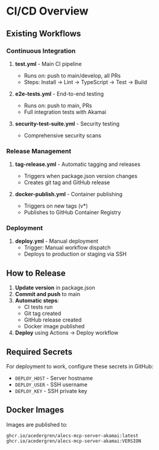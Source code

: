 # CI/CD Overview

## Existing Workflows

### Continuous Integration

1. **test.yml** - Main CI pipeline
   - Runs on: push to main/develop, all PRs
   - Steps: Install → Lint → TypeScript → Test → Build

2. **e2e-tests.yml** - End-to-end testing
   - Runs on: push to main, PRs
   - Full integration tests with Akamai

3. **security-test-suite.yml** - Security testing
   - Comprehensive security scans

### Release Management

1. **tag-release.yml** - Automatic tagging and releases
   - Triggers when package.json version changes
   - Creates git tag and GitHub release

2. **docker-publish.yml** - Container publishing
   - Triggers on new tags (v*)
   - Publishes to GitHub Container Registry

### Deployment

1. **deploy.yml** - Manual deployment
   - Trigger: Manual workflow dispatch
   - Deploys to production or staging via SSH

## How to Release

1. **Update version** in package.json
2. **Commit and push** to main
3. **Automatic steps**:
   - CI tests run
   - Git tag created
   - GitHub release created
   - Docker image published
4. **Deploy** using Actions → Deploy workflow

## Required Secrets

For deployment to work, configure these secrets in GitHub:
- `DEPLOY_HOST` - Server hostname
- `DEPLOY_USER` - SSH username  
- `DEPLOY_KEY` - SSH private key

## Docker Images

Images are published to:
```
ghcr.io/acedergren/alecs-mcp-server-akamai:latest
ghcr.io/acedergren/alecs-mcp-server-akamai:VERSION
```